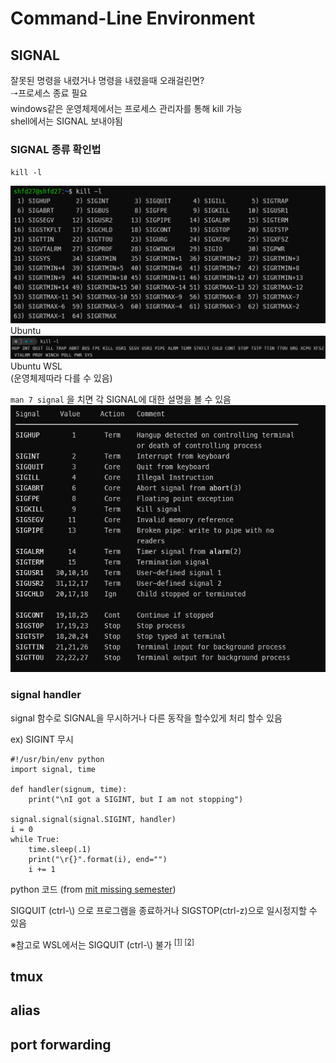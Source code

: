 # Command-Line Environment  

## SIGNAL  

잘못된 명령을 내렸거나 명령을 내렸을때 오래걸린면?  
🠒프로세스 종료 필요  
windows같은 운영체제에서는 프로세스 관리자를 통해 kill 가능      
shell에서는 SIGNAL 보내야됨  



### SIGNAL 종류 확인법  
`kill -l`  


![week6_1](./img/week6_1.png)  
Ubuntu  
![week6_2](./img/week6_2.png)  
Ubuntu WSL  
(운영체제따라 다를 수 있음)  


`man 7 signal` 을 치면 각 SIGNAL에 대한 설명을 볼 수 있음  
![week6_3](./img/week6_3.png)  


### signal handler  

signal 함수로 SIGNAL을 무시하거나 다른 동작을 할수있게 처리 할수 있음  

ex) SIGINT 무시  
```
#!/usr/bin/env python
import signal, time

def handler(signum, time):
    print("\nI got a SIGINT, but I am not stopping")

signal.signal(signal.SIGINT, handler)
i = 0
while True:
    time.sleep(.1)
    print("\r{}".format(i), end="")
    i += 1
```
python 코드 (from [mit missing semester](https://missing.csail.mit.edu/2020/command-line/))  

SIGQUIT (ctrl-\\) 으로 프로그램을 종료하거나 SIGSTOP(ctrl-z)으로 일시정지할 수 있음  

※참고로 WSL에서는 SIGQUIT (ctrl-\\) 불가
<sup>[[1]](https://github.com/microsoft/WSL/issues/169)
[[2]](https://github.com/microsoft/WSL/issues/4715)</sup>  

<!--from here-->

## tmux  

## alias  

## port forwarding  